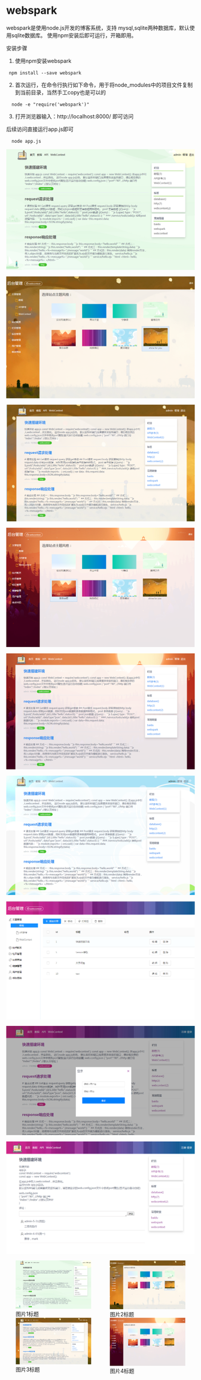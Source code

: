 # webspark

webspark是使用node.js开发的博客系统，支持 mysql,sqlite两种数据库，默认使用sqlite数据库。 使用npm安装后即可运行，开箱即用。

安装步骤

1. 使用npm安装webspark

```
 npm install --save webspark
```

2. 首次运行，在命令行执行如下命令，用于将node_modules中的项目文件复制到当前目录，当然手工copy也是可以的

```
  node -e "require('webspark')"
```

3. 打开浏览器输入：http://localhost:8000/ 即可访问

后续访问直接运行app.js即可

```
  node app.js
```

![home](https://raw.githubusercontent.com/windyfancy/webspark/master/screenshot/1.png)

![theme](https://raw.githubusercontent.com/windyfancy/webspark/master/screenshot/2.png)

![theme2](https://raw.githubusercontent.com/windyfancy/webspark/master/screenshot/3.png)

![theme3](https://raw.githubusercontent.com/windyfancy/webspark/master/screenshot/4.png)

![theme4](https://raw.githubusercontent.com/windyfancy/webspark/master/screenshot/5.png)

![theme5](https://raw.githubusercontent.com/windyfancy/webspark/master/screenshot/6.png)

![article](https://raw.githubusercontent.com/windyfancy/webspark/master/screenshot/7.png)

![theme6](https://raw.githubusercontent.com/windyfancy/webspark/master/screenshot/8.png)

![commet](https://raw.githubusercontent.com/windyfancy/webspark/master/screenshot/9.png)

<div style="display: flex; flex-wrap: wrap; justify-content: space-around; align-items: flex-start;">
  <div style="flex-basis: 40%; max-width: 100%;">
    <img src="screenshot/1.png" alt="图片1" style="max-width: 100%; height: auto;" /><br />
    图片1标题
  </div>
  <div style="flex-basis: 40%; max-width: 100%;">
    <img src="screenshot/2.png" alt="图片2" style="max-width: 100%; height: auto;" /><br />
    图片2标题
  </div>
  <div style="flex-basis: 40%; max-width: 100%;">
    <img src="screenshot/3.png" alt="图片3" style="max-width: 100%; height: auto;" /><br />
    图片3标题
  </div>
  <div style="flex-basis: 40%; max-width: 100%;">
    <img src="screenshot/4.png" alt="图片4" style="max-width: 100%; height: auto;" /><br />
    图片4标题
  </div>

</div>
